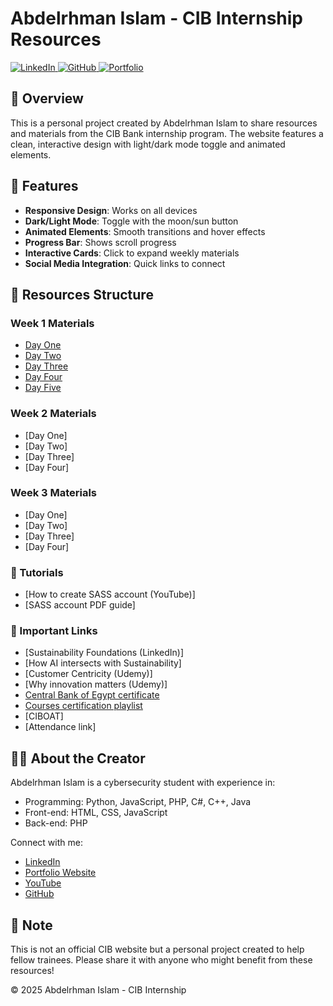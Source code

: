# Abdelrhman Islam - CIB Internship Resources

<div align="left">
<a href="https://linkedin.com/in/abdelrhman-islam-565747317" target="_blank">
<img src="https://img.shields.io/badge/LinkedIn-0077B5?style=for-the-badge&logo=linkedin&logoColor=white" alt="LinkedIn"/>
</a>
<a href="https://github.com/AbdelrhmanIslam" target="_blank">
<img src="https://img.shields.io/badge/GitHub-181717?style=for-the-badge&logo=github&logoColor=white" alt="GitHub"/>
</a>
<a href="https://abdelrhmanislam.github.io/my_portfolio/" target="_blank">
<img src="https://img.shields.io/badge/Portfolio-255E63?style=for-the-badge&logo=google-chrome&logoColor=white" alt="Portfolio"/>
</a>
</div>

## 🌟 Overview
This is a personal project created by Abdelrhman Islam to share resources and materials from the CIB Bank internship program. The website features a clean, interactive design with light/dark mode toggle and animated elements.

## 🎨 Features
- **Responsive Design**: Works on all devices
- **Dark/Light Mode**: Toggle with the moon/sun button
- **Animated Elements**: Smooth transitions and hover effects
- **Progress Bar**: Shows scroll progress
- **Interactive Cards**: Click to expand weekly materials
- **Social Media Integration**: Quick links to connect

## 📂 Resources Structure

### Week 1 Materials
- [Day One](https://drive.google.com/file/d/1z8J0aLYrUV3TP30pOgoEyJvVnXwXE94F/view?usp=sharing)
- [Day Two](https://drive.google.com/file/d/1UH60UFrcFBtcbNZGAJ0gXFn3AYCc72CS/view?usp=sharing)
- [Day Three](https://drive.google.com/file/d/15Qk1wrfqMQa5iQhqz6cFe3OOJgUX2fsQ/view?usp=sharing)
- [Day Four](https://drive.google.com/file/d/15Lv3K704h1aOd_78NYjPmqsKypQNdSwY/view?usp=sharing)
- [Day Five](https://drive.google.com/file/d/19fB2C647-fy5-mkFt-9DrbuDatcFFWIY/view?usp=sharing)

### Week 2 Materials
- [Day One]
- [Day Two]
- [Day Three]
- [Day Four]
### Week 3 Materials
- [Day One]
- [Day Two]
- [Day Three]
- [Day Four]

### 🎥 Tutorials
- [How to create SASS account (YouTube)]
- [SASS account PDF guide]
### 🔗 Important Links
- [Sustainability Foundations (LinkedIn)]
- [How AI intersects with Sustainability]
- [Customer Centricity (Udemy)]
- [Why innovation matters (Udemy)]
- [Central Bank of Egypt certificate](https://www.youtube.com/watch?v=eyZEc8gt9nk)
- [Courses certification playlist](https://www.youtube.com/playlist?list=PLPA6D5lLRjPKXKXHw4lAe0hDOJk_0D8G6)
- [CIBOAT]
- [Attendance link]

## 👨‍💻 About the Creator
Abdelrhman Islam is a cybersecurity student with experience in:
- Programming: Python, JavaScript, PHP, C#, C++, Java
- Front-end: HTML, CSS, JavaScript
- Back-end: PHP

Connect with me:
- [LinkedIn](https://linkedin.com/in/abdelrhman-islam-565747317)
- [Portfolio Website](https://abdelrhmanislam.github.io/my_portfolio/)
- [YouTube](https://www.youtube.com/channel/UCSuSrTeBKb7AZaAhmb4lFsg)
- [GitHub](https://github.com/AbdelrhmanIslam)

## 💙 Note
This is not an official CIB website but a personal project created to help fellow trainees. Please share it with anyone who might benefit from these resources!

© 2025 Abdelrhman Islam - CIB Internship